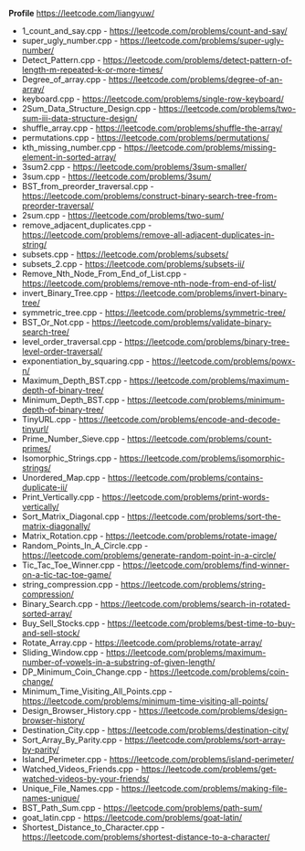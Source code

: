 
**Profile** https://leetcode.com/liangyuw/

- 1_count_and_say.cpp - https://leetcode.com/problems/count-and-say/
- super_ugly_number.cpp - https://leetcode.com/problems/super-ugly-number/
- Detect_Pattern.cpp - https://leetcode.com/problems/detect-pattern-of-length-m-repeated-k-or-more-times/
- Degree_of_array.cpp - https://leetcode.com/problems/degree-of-an-array/
- keyboard.cpp - https://leetcode.com/problems/single-row-keyboard/
- 2Sum_Data_Structure_Design.cpp - https://leetcode.com/problems/two-sum-iii-data-structure-design/
- shuffle_array.cpp - https://leetcode.com/problems/shuffle-the-array/
- permutations.cpp - https://leetcode.com/problems/permutations/
- kth_missing_number.cpp - https://leetcode.com/problems/missing-element-in-sorted-array/
- 3sum2.cpp - https://leetcode.com/problems/3sum-smaller/
- 3sum.cpp - https://leetcode.com/problems/3sum/
- BST_from_preorder_traversal.cpp - https://leetcode.com/problems/construct-binary-search-tree-from-preorder-traversal/
- 2sum.cpp - https://leetcode.com/problems/two-sum/
- remove_adjacent_duplicates.cpp - https://leetcode.com/problems/remove-all-adjacent-duplicates-in-string/
- subsets.cpp - https://leetcode.com/problems/subsets/
- subsets_2.cpp - https://leetcode.com/problems/subsets-ii/
- Remove_Nth_Node_From_End_of_List.cpp - https://leetcode.com/problems/remove-nth-node-from-end-of-list/
- invert_Binary_Tree.cpp -  https://leetcode.com/problems/invert-binary-tree/
- symmetric_tree.cpp - https://leetcode.com/problems/symmetric-tree/
- BST_Or_Not.cpp - https://leetcode.com/problems/validate-binary-search-tree/
- level_order_traversal.cpp - https://leetcode.com/problems/binary-tree-level-order-traversal/
- exponentiation_by_squaring.cpp - https://leetcode.com/problems/powx-n/
- Maximum_Depth_BST.cpp - https://leetcode.com/problems/maximum-depth-of-binary-tree/
- Minimum_Depth_BST.cpp - https://leetcode.com/problems/minimum-depth-of-binary-tree/
- TinyURL.cpp - https://leetcode.com/problems/encode-and-decode-tinyurl/
- Prime_Number_Sieve.cpp - https://leetcode.com/problems/count-primes/
- Isomorphic_Strings.cpp - https://leetcode.com/problems/isomorphic-strings/
- Unordered_Map.cpp - https://leetcode.com/problems/contains-duplicate-ii/
- Print_Vertically.cpp - https://leetcode.com/problems/print-words-vertically/
- Sort_Matrix_Diagonal.cpp - https://leetcode.com/problems/sort-the-matrix-diagonally/
- Matrix_Rotation.cpp - https://leetcode.com/problems/rotate-image/
- Random_Points_In_A_Circle.cpp - https://leetcode.com/problems/generate-random-point-in-a-circle/
- Tic_Tac_Toe_Winner.cpp - https://leetcode.com/problems/find-winner-on-a-tic-tac-toe-game/
- string_compression.cpp - https://leetcode.com/problems/string-compression/
- Binary_Search.cpp - https://leetcode.com/problems/search-in-rotated-sorted-array/
- Buy_Sell_Stocks.cpp - https://leetcode.com/problems/best-time-to-buy-and-sell-stock/
- Rotate_Array.cpp - https://leetcode.com/problems/rotate-array/
- Sliding_Window.cpp - https://leetcode.com/problems/maximum-number-of-vowels-in-a-substring-of-given-length/
- DP_Minimum_Coin_Change.cpp - https://leetcode.com/problems/coin-change/
- Minimum_Time_Visiting_All_Points.cpp - https://leetcode.com/problems/minimum-time-visiting-all-points/
- Design_Browser_History.cpp - https://leetcode.com/problems/design-browser-history/
- Destination_City.cpp - https://leetcode.com/problems/destination-city/
- Sort_Array_By_Parity.cpp - https://leetcode.com/problems/sort-array-by-parity/
- Island_Perimeter.cpp - https://leetcode.com/problems/island-perimeter/
- Watched_Videos_Friends.cpp - https://leetcode.com/problems/get-watched-videos-by-your-friends/
- Unique_File_Names.cpp - https://leetcode.com/problems/making-file-names-unique/
- BST_Path_Sum.cpp - https://leetcode.com/problems/path-sum/
- goat_latin.cpp - https://leetcode.com/problems/goat-latin/
- Shortest_Distance_to_Character.cpp - https://leetcode.com/problems/shortest-distance-to-a-character/
